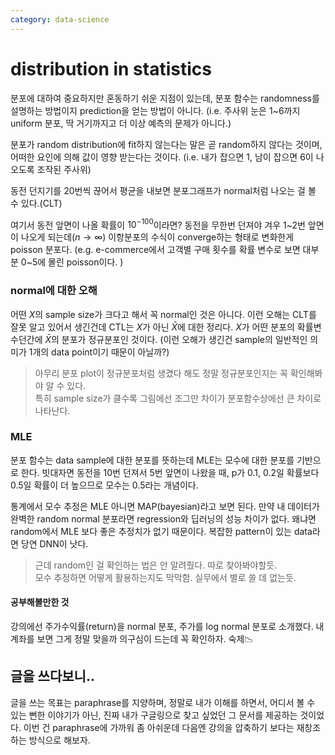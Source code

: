 ```yaml
---
category: data-science
---
```



# distribution in statistics

분포에 대하여 중요하지만 혼동하기 쉬운 지점이 있는데, 
분포 함수는 randomness를 설명하는 방법이지 prediction을 얻는 방법이 아니다.
(i.e. 주사위 눈은 1~6까지 uniform 분포, 딱 거기까지고 더 이상 예측의 문제가 아니다.)
 
분포가 random distribution에 fit하지 않는다는 말은 곧 random하지 않다는 것이며, 
어떠한 요인에 의해 값이 영향 받는다는 것이다.
(i.e. 내가 잡으면 1, 남이 잡으면 6이 나오도록 조작된 주사위)

동전 던지기를 20번씩 끊어서 평균을 내보면 분포그래프가 normal처럼 나오는 걸 볼 수 있다.(CLT)

여기서 동전 앞면이 나올 확률이 $10^{-100}$이라면? 
동전을 무한번 던져야 겨우 1~2번 앞면이 나오게 되는데($n\rightarrow{\infty}$)
이항분포의 수식이 converge하는 형태로 변화한게 poisson 분포다.
(e.g. e-commerce에서 고객별 구매 횟수를 확률 변수로 보면 대부분 0~5에 몰린 poisson이다.
)

### normal에 대한 오해 
어떤 $X$의 sample size가 크다고 해서 꼭 normal인 것은 아니다.
이런 오해는 CLT를 잘못 알고 있어서 생긴건데 CTL는 $X$가 아닌 $\bar{X}$에 대한 정리다.
$X$가 어떤 분포의 확률변수던간에 $\bar{X}$의 분포가 정규분포인 것이다.
(이런 오해가 생긴건 sample의 일반적인 의미가 1개의 data point이기 때문이 아닐까?)

> 아무리 분포 plot이 정규분포처럼 생겼다 해도 정말 정규분포인지는 꼭 확인해봐야 알 수 있다.  
>특히 sample size가 클수록 그림에선 조그만 차이가 분포함수상에선 큰 차이로 나타난다. 

### MLE

분포 함수는 data sample에 대한 분포를 뜻하는데 MLE는 모수에 대한 분포를 기반으로 한다.
빗대자면 동전을 10번 던져서 5번 앞면이 나왔을 때, p가 0.1, 0.2일 확률보다 0.5일 확률이 더 높으므로
모수는 0.5라는 개념이다.

통계에서 모수 추정은 MLE 아니면 MAP(bayesian)라고 보면 된다.
만약 내 데이터가 완벽한 random normal 분포라면 regression와 딥러닝의 성능 차이가 없다.
왜냐면 random에서 MLE 보다 좋은 추정치가 없기 때문이다.
복잡한 pattern이 있는 data라면 당연 DNN이 낫다. 

> 근데 random인 걸 확인하는 법은 안 알려줬다. 따로 찾아봐야할듯.  
> 모수 추정하면 어떻게 활용하는지도 막막함. 실무에서 별로 쓸 데 없는듯.

#### 공부해볼만한 것

강의에선 주가수익률(return)을 normal 분포, 주가를 log normal 분포로 소개했다.
내 계좌를 보면 그게 정말 맞을까 의구심이 드는데 꼭 확인하자. 숙제📉

## 글을 쓰다보니..
글을 쓰는 목표는 paraphrase를 지양하며, 정말로 내가 이해를 하면서, 어디서 볼 수 있는 뻔한 이야기가 아닌, 
진짜 내가 구글링으로 찾고 싶었던 그 문서를 제공하는 것이었다. 
이번 건 paraphrase에 가까워 좀 아쉬운데 다음엔 강의을 압축하기 보다는 재창조하는 방식으로 해보자. 